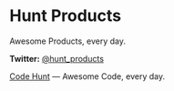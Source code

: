 # Hunt Products
Awesome Products, every day.

**Twitter:** [@hunt_products](https://twitter.com/hunt_products)

[Code Hunt](http://codehunt.io/) — Awesome Code, every day.
